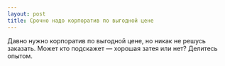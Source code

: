 ```yaml
---
layout: post 
title: Срочно надо корпоратив по выгодной цене 
--- 
```

Давно нужно корпоратив по выгодной цене, но никак не решусь заказать. Может кто подскажет — хорошая затея или нет? Делитесь опытом.